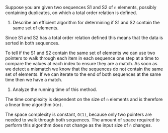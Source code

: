 Suppose you are given two sequences S1 and S2 of `n` elements, possibly
containing duplicates, on which a total order relation is defined.

1. Describe an efficient algorithm for determining if S1 and S2 contain the same set of elements.

Since S1 and S2 has a total order relation defined this means
that the data is sorted in both sequences.

To tell if the S1 and S2 contain the same set of elements we can use two pointers
to walk through each item in each sequence one step at a time to compare the values
at each index to ensure they are a match. As soon as we detect a mismatch
we know that the sequences do not contain the same set of elements. If we can
iterate to the end of both sequences at the same time then we have a match.

1. Analyze the running time of this method.

The time complexity is dependent on the size of `n` elements and is
therefore a linear time algorithm `O(n)`.

The space complexity is constant, `O(1)`, because only two pointers
are needed to walk through both sequences. The amount of space required
to perform this algorithm does not change as the input size of `n` changes.
